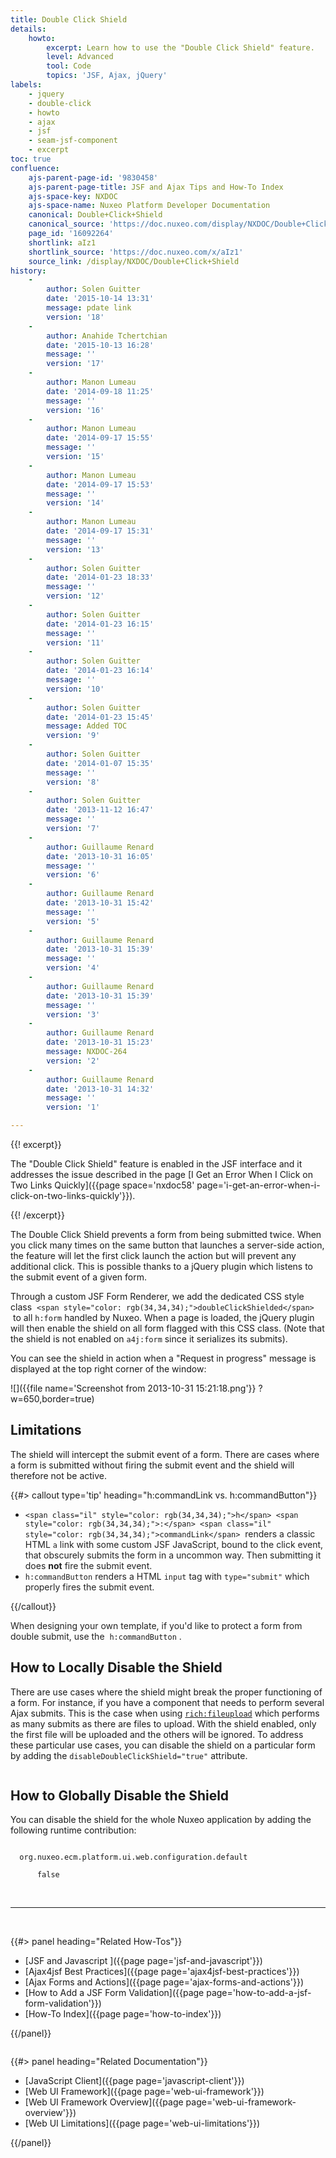 ```yaml
---
title: Double Click Shield
details:
    howto:
        excerpt: Learn how to use the "Double Click Shield" feature.
        level: Advanced
        tool: Code
        topics: 'JSF, Ajax, jQuery'
labels:
    - jquery
    - double-click
    - howto
    - ajax
    - jsf
    - seam-jsf-component
    - excerpt
toc: true
confluence:
    ajs-parent-page-id: '9830458'
    ajs-parent-page-title: JSF and Ajax Tips and How-To Index
    ajs-space-key: NXDOC
    ajs-space-name: Nuxeo Platform Developer Documentation
    canonical: Double+Click+Shield
    canonical_source: 'https://doc.nuxeo.com/display/NXDOC/Double+Click+Shield'
    page_id: '16092264'
    shortlink: aIz1
    shortlink_source: 'https://doc.nuxeo.com/x/aIz1'
    source_link: /display/NXDOC/Double+Click+Shield
history:
    - 
        author: Solen Guitter
        date: '2015-10-14 13:31'
        message: pdate link
        version: '18'
    - 
        author: Anahide Tchertchian
        date: '2015-10-13 16:28'
        message: ''
        version: '17'
    - 
        author: Manon Lumeau
        date: '2014-09-18 11:25'
        message: ''
        version: '16'
    - 
        author: Manon Lumeau
        date: '2014-09-17 15:55'
        message: ''
        version: '15'
    - 
        author: Manon Lumeau
        date: '2014-09-17 15:53'
        message: ''
        version: '14'
    - 
        author: Manon Lumeau
        date: '2014-09-17 15:31'
        message: ''
        version: '13'
    - 
        author: Solen Guitter
        date: '2014-01-23 18:33'
        message: ''
        version: '12'
    - 
        author: Solen Guitter
        date: '2014-01-23 16:15'
        message: ''
        version: '11'
    - 
        author: Solen Guitter
        date: '2014-01-23 16:14'
        message: ''
        version: '10'
    - 
        author: Solen Guitter
        date: '2014-01-23 15:45'
        message: Added TOC
        version: '9'
    - 
        author: Solen Guitter
        date: '2014-01-07 15:35'
        message: ''
        version: '8'
    - 
        author: Solen Guitter
        date: '2013-11-12 16:47'
        message: ''
        version: '7'
    - 
        author: Guillaume Renard
        date: '2013-10-31 16:05'
        message: ''
        version: '6'
    - 
        author: Guillaume Renard
        date: '2013-10-31 15:42'
        message: ''
        version: '5'
    - 
        author: Guillaume Renard
        date: '2013-10-31 15:39'
        message: ''
        version: '4'
    - 
        author: Guillaume Renard
        date: '2013-10-31 15:39'
        message: ''
        version: '3'
    - 
        author: Guillaume Renard
        date: '2013-10-31 15:23'
        message: NXDOC-264
        version: '2'
    - 
        author: Guillaume Renard
        date: '2013-10-31 14:32'
        message: ''
        version: '1'

---
```

{{! excerpt}}

The "Double Click Shield" feature is enabled in the JSF interface and it addresses the issue described in the page [I Get an Error When I Click on Two Links Quickly]({{page space='nxdoc58' page='i-get-an-error-when-i-click-on-two-links-quickly'}}).

{{! /excerpt}}

The Double Click Shield prevents a form from being submitted twice. When you click many times on the same button that launches a&nbsp;server-side action, the feature will let the first click launch the action but will prevent any additional click. This is possible thanks to a jQuery plugin which listens to the submit event of a given form.

Through a custom JSF Form Renderer, we add the dedicated CSS style class&nbsp; `<span style="color: rgb(34,34,34);">doubleClickShielded</span>` &nbsp;to all&nbsp;`h:form`&nbsp;handled by Nuxeo. When a page is loaded, the jQuery plugin will then enable the shield on all form flagged with this CSS class. (Note that the shield is not enabled on&nbsp;`a4j:form`&nbsp;since it serializes its submits).

You can see the shield in action when a "Request in progress" message is displayed at the top right corner of the window:

![]({{file name='Screenshot from 2013-10-31 15:21:18.png'}} ?w=650,border=true)

## Limitations

The shield will intercept the submit event of a form. There are cases where a form is submitted without firing the submit event and the shield will therefore not be active.

{{#> callout type='tip' heading="h:commandLink vs. h:commandButton"}}

*   `<span class="il" style="color: rgb(34,34,34);">h</span> <span style="color: rgb(34,34,34);">:</span> <span class="il" style="color: rgb(34,34,34);">commandLink</span>` <span style="color: rgb(34,34,34);">&nbsp;renders a classic HTML `a` link with some custom JSF JavaScript, bound to the click event, that obscurely submits the form in a uncommon way. Then submitting it does&nbsp;**not**&nbsp;fire the submit event.</span>
*   <span style="color: rgb(34,34,34);">`h:commandButton`&nbsp;renders a HTML `input` tag with&nbsp;`type="submit"`&nbsp;which properly fires the submit event.</span>

{{/callout}}

<span style="color: rgb(34,34,34);">When designing your own template, if you'd like to protect a form from double submit, use the&nbsp;</span>&nbsp;`h:commandButton`&nbsp;<span style="color: rgb(34,34,34);">.</span>

## How to Locally Disable the Shield

There are use cases where the shield might break the proper functioning of a form. For instance, if you have a component that needs to perform several Ajax submits. This is the case when using&nbsp;[`rich:fileupload`](http://richfileupload)&nbsp;which performs as many submits as there are files to upload. With the shield enabled, only the first file will be uploaded and the others will be ignored. To address these particular use cases, you can disable the shield on a particular form by adding the&nbsp;`disableDoubleClickShield="true"`&nbsp;attribute.

```

```

## How to Globally Disable the Shield

You can disable the shield for the whole Nuxeo application by adding the following runtime contribution:

```

  org.nuxeo.ecm.platform.ui.web.configuration.default

      false

```

&nbsp;

* * *

&nbsp;

<div class="row" data-equalizer="" data-equalize-on="medium">

<div class="column medium-6">{{#> panel heading="Related How-Tos"}}

*   [JSF and Javascript ]({{page page='jsf-and-javascript'}})
*   [Ajax4jsf Best Practices]({{page page='ajax4jsf-best-practices'}})
*   [Ajax Forms and Actions]({{page page='ajax-forms-and-actions'}})
*   [How to Add a JSF Form Validation]({{page page='how-to-add-a-jsf-form-validation'}})
*   [How-To Index]({{page page='how-to-index'}})

{{/panel}}</div>

<div class="column medium-6">{{#> panel heading="Related Documentation"}}

*   [JavaScript Client]({{page page='javascript-client'}})
*   [Web UI Framework]({{page page='web-ui-framework'}})
*   [Web UI Framework Overview]({{page page='web-ui-framework-overview'}})
*   [Web UI Limitations]({{page page='web-ui-limitations'}})&nbsp;

{{/panel}}</div>

</div>